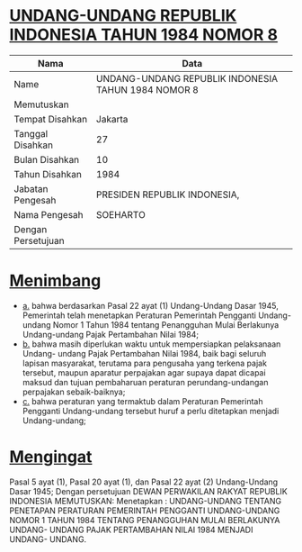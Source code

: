 # [UNDANG-UNDANG REPUBLIK INDONESIA TAHUN 1984 NOMOR 8](http://example.org/legal/document/uu/1984/8)

| Nama | Data |
| ------ | ----- |
|Name|UNDANG-UNDANG REPUBLIK INDONESIA TAHUN 1984 NOMOR 8|
|Memutuskan||
|Tempat Disahkan|Jakarta|
|Tanggal Disahkan|27|
|Bulan Disahkan|10|
|Tahun Disahkan|1984|
|Jabatan Pengesah|PRESIDEN REPUBLIK INDONESIA,|
|Nama Pengesah|SOEHARTO|
|Dengan Persetujuan||
# [Menimbang](http://example.org/legal/document/uu/1984/8/menimbang)

* [a.](http://example.org/legal/document/uu/1984/8/menimbang/point/a) bahwa berdasarkan Pasal 22 ayat (1) Undang-Undang Dasar 1945, Pemerintah telah menetapkan Peraturan Pemerintah Pengganti Undang- undang Nomor 1 Tahun 1984 tentang Penangguhan Mulai Berlakunya Undang-undang Pajak Pertambahan Nilai 1984;
* [b.](http://example.org/legal/document/uu/1984/8/menimbang/point/b) bahwa masih diperlukan waktu untuk mempersiapkan pelaksanaan Undang- undang Pajak Pertambahan Nilai 1984, baik bagi seluruh lapisan masyarakat, terutama para pengusaha yang terkena pajak tersebut, maupun aparatur perpajakan agar supaya dapat dicapai maksud dan tujuan pembaharuan peraturan perundang-undangan perpajakan sebaik-baiknya;
* [c.](http://example.org/legal/document/uu/1984/8/menimbang/point/c) bahwa peraturan yang termaktub dalam Peraturan Pemerintah Pengganti Undang-undang tersebut huruf a perlu ditetapkan menjadi Undang-undang;
# [Mengingat](http://example.org/legal/document/uu/1984/8/mengingat)
Pasal 5 ayat (1), Pasal 20 ayat (1), dan Pasal 22 ayat (2) Undang-Undang Dasar 1945; Dengan persetujuan DEWAN PERWAKILAN RAKYAT REPUBLIK INDONESIA MEMUTUSKAN: Menetapkan : UNDANG-UNDANG TENTANG PENETAPAN PERATURAN PEMERINTAH PENGGANTI UNDANG-UNDANG NOMOR 1 TAHUN 1984 TENTANG PENANGGUHAN MULAI BERLAKUNYA UNDANG- UNDANG PAJAK PERTAMBAHAN NILAI 1984 MENJADI UNDANG- UNDANG.